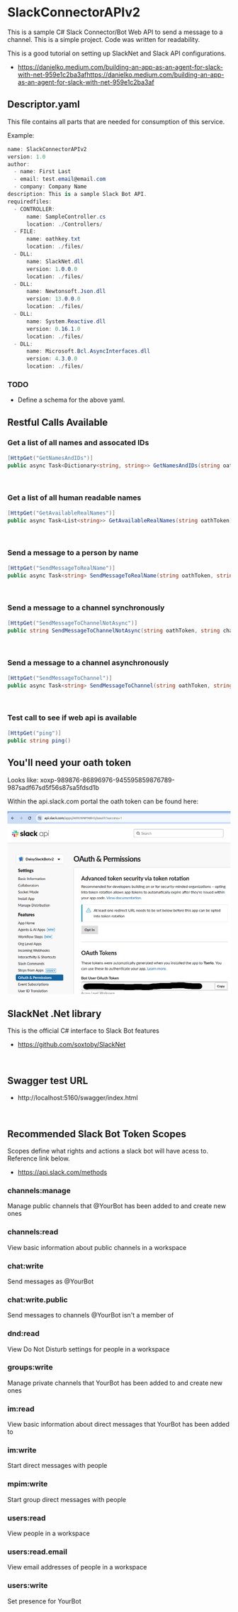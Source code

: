 # SlackConnectorAPIv2

This is a sample C# Slack Connector/Bot Web API to send a message to a channel. This is a simple project. Code was written for readability.


This is a good tutorial on setting up SlackNet and Slack API configurations.
* https://danielko.medium.com/building-an-app-as-an-agent-for-slack-with-net-959e1c2ba3afhttps://danielko.medium.com/building-an-app-as-an-agent-for-slack-with-net-959e1c2ba3af

## Descriptor.yaml
This file contains all parts that are needed for consumption of this service.

Example:
```cs
name: SlackConnectorAPIv2
version: 1.0
author:
  - name: First Last
  - email: test.email@email.com
  - company: Company Name
description: This is a sample Slack Bot API.
requiredfiles:
  - CONTROLLER:
      name: SampleController.cs
      location: ./Controllers/
  - FILE:
      name: oathkey.txt
      location: ./files/
  - DLL:
      name: SlackNet.dll
      version: 1.0.0.0
      location: ./files/
  - DLL:
      name: Newtonsoft.Json.dll
      version: 13.0.0.0
      location: ./files/
  - DLL:
      name: System.Reactive.dll
      version: 0.16.1.0
      location: ./files/
  - DLL:
      name: Microsoft.Bcl.AsyncInterfaces.dll
      version: 4.3.0.0
      location: ./files/
```
### TODO
* Define a schema for the above yaml.


## Restful Calls Available

### Get a list of all names and assocated IDs 
```cs
[HttpGet("GetNamesAndIDs")]
public async Task<Dictionary<string, string>> GetNamesAndIDs(string oathToken)
```

<br/>

### Get a list of all human readable names 
```cs
[HttpGet("GetAvailableRealNames")]
public async Task<List<string>> GetAvailableRealNames(string oathToken)
```

<br/>

### Send a message to a person by name 
```cs
[HttpGet("SendMessageToRealName")]
public async Task<string> SendMessageToRealName(string oathToken, string humanName, string message)
```

<br/>

### Send a message to a channel synchronously
```cs
[HttpGet("SendMessageToChannelNotAsync")]
public string SendMessageToChannelNotAsync(string oathToken, string channel, string message)
```

<br/>

### Send a message to a channel asynchronously 
```cs
[HttpGet("SendMessageToChannel")]
public async Task<string> SendMessageToChannel(string oathToken, string channel, string message)
```
<br/>

### Test call to see if web api is available
```cs
[HttpGet("ping")]
public string ping()
``` 

## You'll need your oath token

Looks like: xoxp-989876-86896976-945595859876789-987sadf67sd5f56s87sa5fdsd1b

Within the api.slack.com portal the oath token can be found here:


![image info](images/slackconnector-OATH-token.png)


## SlackNet .Net library

This is the official C# interface to Slack Bot features

* https://github.com/soxtoby/SlackNet


</br>

## Swagger test URL

* http://localhost:5160/swagger/index.html

</br>

## Recommended Slack Bot Token Scopes

Scopes define what rights and actions a slack bot will have acess to. Reference link below.
* https://api.slack.com/methods


### channels:manage
Manage public channels that @YourBot has been added to and create new ones

### channels:read
View basic information about public channels in a workspace

### chat:write
Send messages as @YourBot

### chat:write.public
Send messages to channels @YourBot isn't a member of

### dnd:read
View Do Not Disturb settings for people in a workspace

### groups:write
Manage private channels that YourBot has been added to and create new ones

### im:read
View basic information about direct messages that YourBot has been added to

### im:write
Start direct messages with people

### mpim:write
Start group direct messages with people

### users:read
View people in a workspace

### users:read.email
View email addresses of people in a workspace

### users:write
Set presence for YourBot
